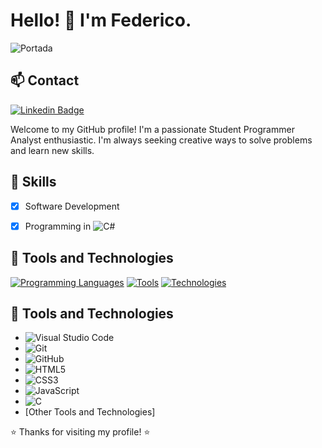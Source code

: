 # Hello! 👋 I'm Federico.


![Portada](FedeGolda/programming-1873854_1280.png)




## 📫 Contact

[![Linkedin Badge](https://img.shields.io/badge/-Federico%20Goldaracena-blue?style=flat-square&logo=Linkedin&logoColor=white)](https://www.linkedin.com/in/federicogoldaracena/)






<!--
[![GitHub followers](https://img.shields.io/github/followers/your-username?label=Follow%20Me%20on%20GitHub&style=flat-square)](https://github.com/your-username)
-->
Welcome to my GitHub profile! I'm a passionate Student Programmer Analyst enthusiastic. I'm always seeking creative ways to solve problems and learn new skills.

## 🚀 Skills

- [x] Software Development
- [x] Programming in ![C#](https://img.shields.io/badge/-C%23-239120?style=flat-square&logo=C%20Sharp&logoColor=white)


## 🔧 Tools and Technologies

[![Programming Languages](https://img.shields.io/badge/-Programming%20Languages-important?style=flat-square)]()
[![Tools](https://img.shields.io/badge/-Tools-important?style=flat-square)]()
[![Technologies](https://img.shields.io/badge/-Technologies-important?style=flat-square)]()

## 🔧 Tools and Technologies

- ![Visual Studio Code](https://img.shields.io/badge/-Visual%20Studio%20Code-007ACC?style=flat-square&logo=Visual%20Studio%20Code&logoColor=white)
- ![Git](https://img.shields.io/badge/-Git-F05032?style=flat-square&logo=Git&logoColor=white)
- ![GitHub](https://img.shields.io/badge/-GitHub-181717?style=flat-square&logo=GitHub&logoColor=white)
- ![HTML5](https://img.shields.io/badge/-HTML5-E34F26?style=flat-square&logo=HTML5&logoColor=white)
- ![CSS3](https://img.shields.io/badge/-CSS3-1572B6?style=flat-square&logo=CSS3&logoColor=white)
- ![JavaScript](https://img.shields.io/badge/-JavaScript-F7DF1E?style=flat-square&logo=JavaScript&logoColor=black)
- ![C](https://img.shields.io/badge/-C-00599C?style=flat-square&logo=C&logoColor=white)
- [Other Tools and Technologies]





<!--
## 📈 Statistics

[![GitHub Stats](https://github-readme-stats.vercel.app/api?username=your-username&show_icons=true&theme=radical)](https://github.com/anuraghazra/github-readme-stats)

## 📫 Let's Connect!

Connect with me on LinkedIn, follow me on Twitter, or simply check out my projects below!

## 🔥 Featured Projects

- [Project 1](Project Link)
- [Project 2](Project Link)
- [Project 3](Project Link)

-->

⭐️ Thanks for visiting my profile! ⭐️

